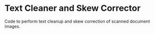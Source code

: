 # Text Cleaner and Skew Corrector
Code to perform text cleanup and skew correction of scanned document images.
